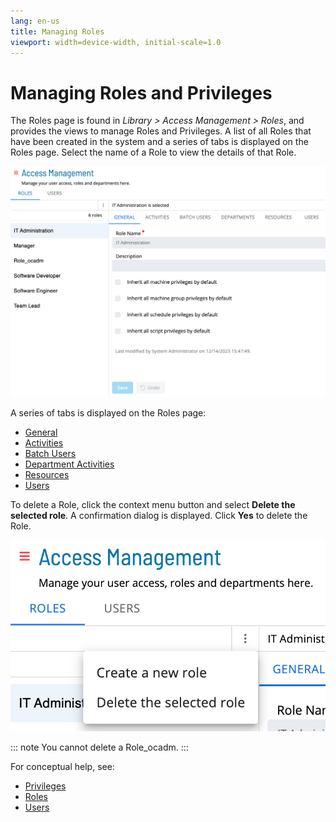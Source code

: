 ```yaml
---
lang: en-us
title: Managing Roles
viewport: width=device-width, initial-scale=1.0
---
```


# Managing Roles and Privileges

The Roles page is found in _Library > Access Management > Roles_, and provides the views to manage Roles and Privileges. A list of all Roles that have been created in the system and a series of tabs is displayed on the Roles page. Select the name of a Role to view the details of that Role.

![Roles](../../../../../../Resources/Images/SM/Library/AccessManagement/roles-page.png 'Roles')

A series of tabs is displayed on the Roles page:

- [General](Role-General.md)
- [Activities](Role-Activities.md)
- [Batch Users](Role-Batch-Users.md)
- [Department Activities](Role-Department-Activities.md)
- [Resources](Role-Resources.md)
- [Users](Role-Users.md)

To delete a Role, click the context menu button and select **Delete the selected role**. A confirmation dialog is displayed. Click **Yes** to delete the Role.

![Delete Role](../../../../../../Resources/Images/SM/Library/AccessManagement/delete-role.png 'Delete Role')

::: note
You cannot delete a Role_ocadm.
:::

For conceptual help, see:

- [Privileges](../../../../../../administration/privileges.md)
- [Roles](../../../../../../administration/roles.md)
- [Users](../../../../../../administration/user-accounts.md)
